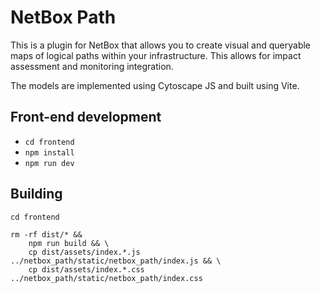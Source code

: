 # NetBox Path

This is a plugin for NetBox that allows you to create visual and queryable maps 
of logical paths within your infrastructure. This allows for impact assessment 
and monitoring integration.

The models are implemented using Cytoscape JS and built using Vite.

## Front-end development

* `cd frontend`
* `npm install`
* `npm run dev`

## Building

```
cd frontend

rm -rf dist/* &&
    npm run build && \
    cp dist/assets/index.*.js ../netbox_path/static/netbox_path/index.js && \
    cp dist/assets/index.*.css ../netbox_path/static/netbox_path/index.css
```

